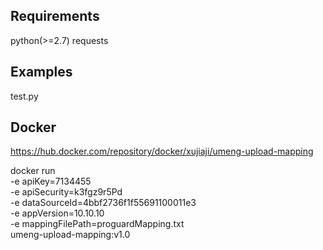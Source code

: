Requirements
------------
python(>=2.7)
requests


Examples
--------
test.py


Docker
--------
https://hub.docker.com/repository/docker/xujiaji/umeng-upload-mapping

docker run \
-e apiKey=7134455 \
-e apiSecurity=k3fgz9r5Pd \
-e dataSourceId=4bbf2736f1f55691100011e3 \
-e appVersion=10.10.10 \
-e mappingFilePath=proguardMapping.txt \
umeng-upload-mapping:v1.0